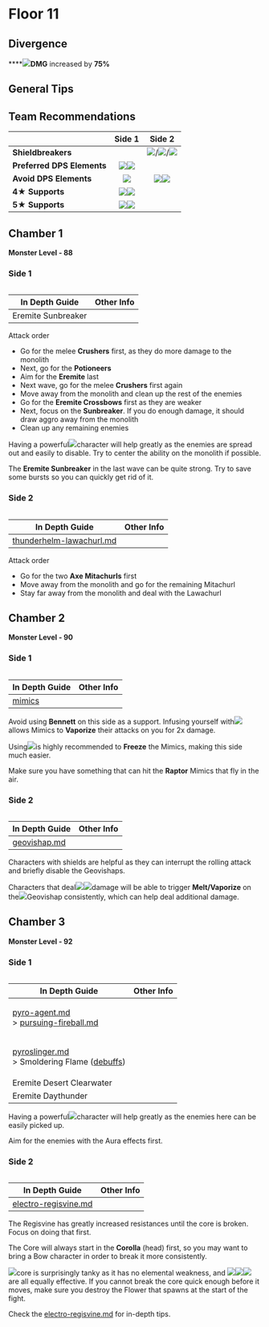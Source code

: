 # Floor 11

## Divergence

****![](../../.gitbook/assets/dendro\_small.png)**DMG** increased by **75%**

## General Tips



## Team Recommendations

|                            |                                                   Side 1                                                   |                                                               Side 2                                                               |
| -------------------------- | :--------------------------------------------------------------------------------------------------------: | :--------------------------------------------------------------------------------------------------------------------------------: |
| **Shieldbreakers**         |                                                                                                            | ![](../../.gitbook/assets/pyro\_small.png)/![](../../.gitbook/assets/cryo\_small.png)/![](../../.gitbook/assets/dendro\_small.png) |
| **Preferred DPS Elements** |            ![](../../.gitbook/assets/pyro\_small.png)![](../../.gitbook/assets/cryo\_small.png)            |                                                                                                                                    |
| **Avoid DPS Elements**     |                                 ![](../../.gitbook/assets/hydro\_small.png)                                |                       ![](../../.gitbook/assets/pyro\_small.png)![](../../.gitbook/assets/electro\_small.png)                      |
| **4**★ **Supports**        | ![](../../.gitbook/assets/ui\_avataricon\_diona.png)![](../../.gitbook/assets/ui\_avataricon\_sucrose.png) |                                                                                                                                    |
| **5**★ **Supports**        |  ![](../../.gitbook/assets/ui\_avataricon\_kazuha.png)![](../../.gitbook/assets/ui\_avataricon\_venti.png) |                                                                                                                                    |

## Chamber 1

**Monster Level - 88**

### Side 1

<figure><img src="../../.gitbook/assets/11-1-1v30.png" alt=""><figcaption></figcaption></figure>

| In Depth Guide     | Other Info |
| ------------------ | ---------- |
| Eremite Sunbreaker |            |

Attack order

* Go for the melee **Crushers** first, as they do more damage to the monolith
* Next, go for the **Potioneers**
* Aim for the **Eremite** last
* Next wave, go for the melee **Crushers** first again
* Move away from the monolith and clean up the rest of the enemies
* Go for the **Eremite Crossbows** first as they are weaker
* Next, focus on the **Sunbreaker**. If you do enough damage, it should draw aggro away from the monolith
* Clean up any remaining enemies

Having a powerful![](../../.gitbook/assets/anemo\_small.png)character will help greatly as the enemies are spread out and easily to disable. Try to center the ability on the monolith if possible.

The **Eremite Sunbreaker** in the last wave can be quite strong. Try to save some bursts so you can quickly get rid of it.

### Side 2

<figure><img src="../../.gitbook/assets/11-1-2v30.png" alt=""><figcaption></figcaption></figure>

| In Depth Guide                                                                                      | Other Info |
| --------------------------------------------------------------------------------------------------- | ---------- |
| [thunderhelm-lawachurl.md](../../monsters/hilichurls/lawachurls/thunderhelm-lawachurl.md "mention") |            |

Attack order

* Go for the two **Axe Mitachurls** first
* Move away from the monolith and go for the remaining Mitachurl
* Stay far away from the monolith and deal with the Lawachurl

## Chamber 2

**Monster Level - 90**

### Side 1

<figure><img src="../../.gitbook/assets/11-2-1v30.png" alt=""><figcaption></figcaption></figure>

| In Depth Guide                             | Other Info |
| ------------------------------------------ | ---------- |
| [mimics](../../monsters/mimics/ "mention") |            |

Avoid using **Bennett** on this side as a support. Infusing yourself with![](https://files.gitbook.com/v0/b/gitbook-x-prod.appspot.com/o/spaces%2F-MVAGyyACcSzyzfmgy7f%2Fuploads%2Fgit-blob-485abc41b72e4fb75fd6cf1b2c21d83a5da9a05c%2Fpyro\_small.png?alt=media)allows Mimics to **Vaporize** their attacks on you for 2x damage.

Using![](../../.gitbook/assets/cryo\_small.png)is highly recommended to **Freeze** the Mimics, making this side much easier.

Make sure you have something that can hit the **Raptor** Mimics that fly in the air.

### Side 2

<figure><img src="../../.gitbook/assets/11-2-2v30.png" alt=""><figcaption></figcaption></figure>

| In Depth Guide                                                | Other Info |
| ------------------------------------------------------------- | ---------- |
| [geovishap.md](../../monsters/vishaps/geovishap.md "mention") |            |

Characters with shields are helpful as they can interrupt the rolling attack and briefly disable the Geovishaps.

Characters that deal![](../../.gitbook/assets/hydro\_small.png)![](../../.gitbook/assets/cryo\_small.png)damage will be able to trigger **Melt/Vaporize** on the![](../../.gitbook/assets/pyro\_small.png)Geovishap consistently, which can help deal additional damage.

## Chamber 3

**Monster Level - 92**

### Side 1

<figure><img src="../../.gitbook/assets/11-3-1v30 (1).png" alt=""><figcaption></figcaption></figure>

| In Depth Guide                                                                                                                                                                     | Other Info |
| ---------------------------------------------------------------------------------------------------------------------------------------------------------------------------------- | ---------- |
| <p><a data-mention href="../../monsters/fatui/pyro-agent.md">pyro-agent.md</a><br>> <a data-mention href="../../mechanics/auras/pursuing-fireball.md">pursuing-fireball.md</a></p> |            |
| <p><a data-mention href="../../monsters/fatui/pyroslinger.md">pyroslinger.md</a><br>> Smoldering Flame (<a data-mention href="../../mechanics/debuffs/">debuffs</a>)</p>           |            |
| Eremite Desert Clearwater                                                                                                                                                          |            |
| Eremite Daythunder                                                                                                                                                                 |            |

Having a powerful![](../../.gitbook/assets/anemo\_small.png)character will help greatly as the enemies here can be easily picked up.

Aim for the enemies with the Aura effects first.

### Side 2

<figure><img src="../../.gitbook/assets/Regisvine=ElectroRegisvine.png" alt=""><figcaption></figcaption></figure>

| In Depth Guide                                                               | Other Info |
| ---------------------------------------------------------------------------- | ---------- |
| [electro-regisvine.md](../../monsters/elites/electro-regisvine.md "mention") |            |

The Regisvine has greatly increased resistances until the core is broken. Focus on doing that first.

The Core will always start in the **Corolla** (head) first, so you may want to bring a Bow character in order to break it more consistently.

![](../../.gitbook/assets/electro\_small.png)core is surprisingly tanky as it has no elemental weakness, and ![](../../.gitbook/assets/pyro\_small.png)![](../../.gitbook/assets/cryo\_small.png)![](../../.gitbook/assets/dendro\_small.png)are all equally effective. If you cannot break the core quick enough before it moves, make sure you destroy the Flower that spawns at the start of the fight.

Check the [electro-regisvine.md](../../monsters/elites/electro-regisvine.md "mention") for in-depth tips.
